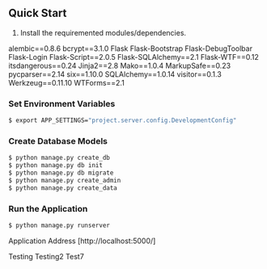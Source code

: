## Quick Start

1. Install the requiremented modules/dependencies.

alembic==0.8.6
bcrypt==3.1.0
Flask
Flask-Bootstrap
Flask-DebugToolbar
Flask-Login
Flask-Script==2.0.5
Flask-SQLAlchemy==2.1
Flask-WTF==0.12
itsdangerous==0.24
Jinja2==2.8
Mako==1.0.4
MarkupSafe==0.23
pycparser==2.14
six==1.10.0
SQLAlchemy==1.0.14
visitor==0.1.3
Werkzeug==0.11.10
WTForms==2.1

### Set Environment Variables

```sh
$ export APP_SETTINGS="project.server.config.DevelopmentConfig"
```

### Create Database Models

```sh
$ python manage.py create_db
$ python manage.py db init
$ python manage.py db migrate
$ python manage.py create_admin
$ python manage.py create_data
```

### Run the Application

```sh
$ python manage.py runserver
```

Application Address [http://localhost:5000/]


Testing
Testing2
Test7
